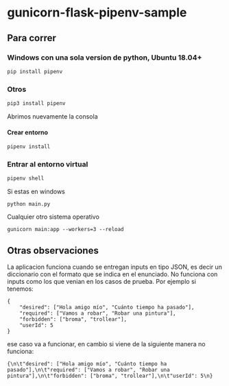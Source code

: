# gunicorn-flask-pipenv-sample

## Para correr

### Windows con una sola version de python, Ubuntu 18.04+

```bash
pip install pipenv
```

### Otros

```bash
pip3 install pipenv
```

Abrimos nuevamente la consola

#### Crear entorno

```bash
pipenv install
```


### Entrar al entorno virtual
```bash
pipenv shell
```
Si estas en windows 
```
python main.py
```

Cualquier otro sistema operativo
```
gunicorn main:app --workers=3 --reload
```

## Otras observaciones

La aplicacion funciona cuando se entregan inputs en tipo JSON, es decir un diccionario con el formato que se indica en el enunciado. No funciona con inputs como los que venian en los casos de prueba. Por ejemplo si tenemos:
```
{
    "desired": ["Hola amigo mío", "Cuánto tiempo ha pasado"],
    "required": ["Vamos a robar", "Robar una pintura"],
    "forbidden": ["broma", "trollear"],
    "userId": 5
}
```
ese caso va a funcionar, en cambio si viene de la siguiente manera no funciona:
```
{\n\t"desired": ["Hola amigo mío", "Cuánto tiempo ha pasado"],\n\t"required": ["Vamos a robar", "Robar una pintura"],\n\t"forbidden": ["broma", "trollear"],\n\t"userId": 5\n}
```